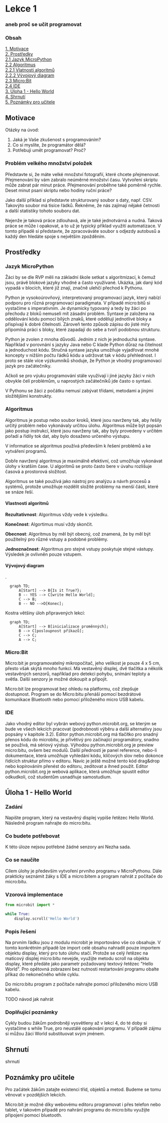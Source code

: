 # Lekce 1
### aneb proč se učit programovat

### Obsah
[1. Motivace](#motivace)  
[2. Prostředky](#resources)  
[2.1 Jazyk MicroPython](#lang)  
[2.2 Algoritmus](#alg)  
[2.2.1 Vlatnosti algoritmů](#alg-prop)  
[2.2.2 Vývojový diagram](#vd)  
[2.3 Micro:Bit](#mbit)  
[2.4 IDE](#ide)  
[3. Úloha 1 - Hello World](#hello-world)  
[4. Shrnutí](#shrnuti)  
[5. Poznámky pro učitele](#pozn)  

## Motivace <a name="motivace"/>
Otázky na úvod:
1. Jaká je Vaše zkušenost s programováním?
2. Co si myslíte, že programátor dělá?
3. Potřebuji umět programovat? Proč?

### Problém velkého množství položek
Představte si, že máte velké množství fotografií, které chcete přejmenovat. Přejmenování by vám zabralo neúměrné množství času. Vytvoření skriptu může zabrat pár minut práce. Přejmenování proběhne také poměrně rychle. Deset minut psaní skriptu nebo hodiny ruční práce?

Jako další příklad si představte strukturovaný soubor s daty, např. CSV. Takovýto soubor má tisíce řádků. Řekněme, že nás zajímají nějaké četnosti a další statistiky tohoto souboru dat.

Nejenže je taková práce zdlouhavá, ale je také jednotvárná a nudná.
Taková práce se může i opakovat, a to už je typický příklad využití automatizace. V tomto případě si představte, že zpracováváte soubor s odjezdy autobusů a každý den hledáte spoje s největším zpožděním.

## Prostředky <a name="resources"/>

### Jazyk MicroPython <a name="lang"/>
Žáci by se dle RVP měli na základní škole setkat s algoritmizací, k čemuž jsou, právě blokové jazyky vhodné a často využívané. Ukázka, jak daný kód vypadá v blocích, které již znají, značně ulehčí přechod k Pythonu.

Python je vysokoúrovňový, interpretovaný programovací jazyk, který nabízí podporu pro různá programovací paradigmata. V případě micro:bitů si vystačíme s imperativním. Je dynamicky typovaný a tedy by žáci po přechodu z bloků nemuseli mít zásadní problém. Syntaxe je založena na oddělování kódu pomocí bílých znaků, které oddělují jednotlivé bloky a přispívají k dobré čitelnosti. Zároveň tento způsob zápisu do jisté míry připomíná práci s bloky, které zapadají do sebe a tvoří podobnou strukturu.

Python je zvolen z mnoha důvodů. Jedním z nich je jednoduchá syntaxe. Například v porovnání s jazyky Java nebo C klade Python důraz na čitelnost a jednoduchost kódu. Stručná syntaxe jazyka umožňuje vyjadřovat mnohé koncepty v nižším počtu řádků kódu a udržovat tak v kódu přehlednost. I proto se stále více výzkumníků shoduje, že Python  je vhodný programovací jazyk pro začátečníky.

Ačkoli se pro výuku programování stále využívají i jiné jazyky žáci v nich obvykle čelí problémům, u naprostých začátečníků jde často o syntaxi.

V Pythonu se žáci z počátku nemusí zabývat třídami, metodami a jinými složitějšími konstrukty.

### Algoritmus <a name="alg"/>
Algoritmus je postup nebo soubor kroků, které jsou navrženy tak, aby řešily určitý problém nebo vykonávaly určitou úlohu. Algoritmus může být popsán jako postup instrukcí, které jsou navrženy tak, aby byly provedeny v určitém pořadí a řídily tok dat, aby bylo dosaženo určeného výstupu.

V informatice se algoritmus používá především k řešení problémů a ke vytváření programů.

Dobře navržený algoritmus je maximálně efektivní, což umožňuje vykonávat úlohy v kratším čase. U algoritmů se proto často bere v úvahu rozlišuje časová a prostorová složitost.

Algoritmus se také používá jako nástroj pro analýzu a návrh procesů a systémů, protože umožňuje rozdělit složité problémy na menší části, které se snáze řeší.

#### <a name="alg-prop"/> Vlastnosti algoritmů

**Rezultativnost**: Algoritmus vždy vede k výsledku.

**Konečnost**: Algortimus musí vždy skončit.

**Obecnost**: Algoritmus by měl být obecný, což znamená, že by měl být použitelný pro různé vstupy a podobné problémy.

**Jednoznačnost**: Algoritmus pro stejné vstupy poskytuje stejné vástupy. Výsledek je ovlivněn pouze vstupem.

#### <a name="vd"/> Vývojový diagram
.
```mermaid
  graph TD;
      A[Start] --> B{Is it True?};
      B -- YES --> C[write Hello World];
	  C --> B;
      B -- NO -->D[Konec];
```
Kostra většiny úloh připravených lekcí:
```mermaid
  graph TD;
      A[Start] --> B[inicializace proměnných];
      B --> C[posloupnost příkazů];
      C --> C;
      A --> C;
```

### Micro:Bit <a name="mbit"/>
Micro:bit je programovatelný mikropočítač, jeho velikost je pouze 4 x 5 cm, přesto však skýtá mnoho funkcí. Má vestavěný displej, dvě tlačítka a několik vestavěných senzorů, například pro detekci pohybu, snímání teploty a světla. Další senzory je možné dokoupit a připojit.

Micro:bit lze programovat bez ohledu na platformu, což zlepšuje dostupnost. Program se do Micro:bitu přenáší pomocí bezdrátové komunikace Bluetooth nebo pomocí přiloženého micro USB kabelu.

### IDE <a name="ide"/>
Jako vhodný editor byl vybrán webový python.microbit.org, se kterým se bude ve všech lekcích pracovat (podrobnosti výběru a další alternativy jsou popsány v kapitole 3.2).
Editor python.microbit.org má tlačítko pro snadný přenos kódu do microbitu, je přívětivý pro začínající programátory, snadno se používá, má sériový výstup. Výhodou python.microbit.org je preview micro:bitu, ovšem bez modulů. Další předností je panel reference, nebo-li dokumentace, která umožňuje vyhledání kódu, klíčových slov nebo dokonce řídících struktur přímo v editoru. Navíc je ještě možné tento kód drag&drop nebo kopírováním přenést do editoru, zeditovat a ihned použít. Editor python.microbit.org je webová aplikace, která umožňuje spustit editor odkudkoli, což studentům usnadňuje samostudium.

## Úloha 1 - Hello World <a name="hello-world"/>
### Zadání
Napište program, který na vestavěný displej vypíše řetězec Hello World. Následně program nahrajte do micro:bitu.
### Co budete potřebovat
K této úloze nejsou potřebné žádné senzory ani Nezha sada.
### Co se naučíte
Cílem úlohy je především vytvoření prvního programu v MicroPythonu. Dále prakticky seznámit žáky s IDE a micro:bitem a program nahrát z počítače do micro:bitu. 
### Vzorová implementace
```python
from microbit import *

while True:
    display.scroll('Hello World')
```
### Popis řešení
Na prvním řádku jsou z modulu microbit je importováno vše co obsahuje. V tomto konkrétním případě lze import celé obsahu nahradit pouze importem objektu display, který pro tuto úlohu stačí.
Protože se celý řetězec na maticový displej micro:bitu nevejde, využijte metodu scroll na objektu display, které předáte jako parametr požadovaný textový řetězec "Hello World". Pro opětovná zobrazení bez nutnosti restartování programu obalte příkaz do nekonečného while cyklu.

Do micro:bitu program z počítače nahrajte pomocí přiloženého micro USB kabelu. 

TODO návod jak nahrát

### Doplňující poznámky
Cykly budou žákům podrobněji vysvětleny až v lekci 4, do té doby si vystačíme s while True, pro neustálé opakování programu.
V případě zájmu si můžou žáci World substituovat svým jménem.

[//]: # (pozn.: Úlohy v následujích lekcích budou řešeny v samostatných souborech v adresáři reseni.)


## Shrnutí <a name="shrnuti"/>
shrnutí

## Poznámky pro učitele <a name="pozn"/>
Pro začátek žákům zatajte existenci tříd, objektů a metod. Budeme se tomu věnovat v pozdějších lekcích.

Micro:bit je možné díky webovému editoru programovat i přes telefon nebo tablet, v takovém případě pro nahrání programu do micro:bitu využijte připojení pomocí bluetooth. 
